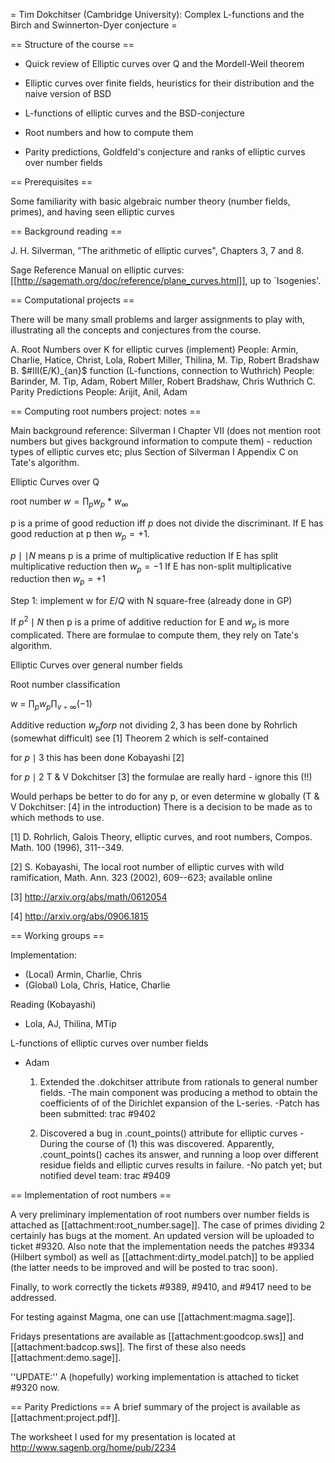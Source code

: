 = Tim Dokchitser (Cambridge University): Complex L-functions and the Birch and Swinnerton-Dyer conjecture =

== Structure of the course ==

 * Quick review of Elliptic curves over Q and the Mordell-Weil theorem

 * Elliptic curves over finite fields, heuristics for their distribution and the naive version of BSD

 * L-functions of elliptic curves and the BSD-conjecture

 * Root numbers and how to compute them

 * Parity predictions, Goldfeld's conjecture and ranks of elliptic curves over number fields

== Prerequisites ==

Some familiarity with basic algebraic number theory (number fields, primes), and having seen elliptic curves

== Background reading ==

J. H. Silverman, "The arithmetic of elliptic curves", Chapters 3, 7 and 8.

Sage Reference Manual on elliptic curves: [[http://sagemath.org/doc/reference/plane_curves.html]], up to `Isogenies'.

== Computational projects ==

There will be many small problems and larger assignments to play with, illustrating all the concepts and conjectures from the course.

A. Root Numbers over K for elliptic curves (implement) 
      People: Armin, Charlie, Hatice, Christ, Lola, Robert Miller, Thilina, M. Tip, Robert Bradshaw
B. $#III(E/K)_{an}$ function (L-functions, connection to Wuthrich)
      People: Barinder, M. Tip, Adam, Robert Miller, Robert Bradshaw, Chris Wuthrich
C. Parity Predictions
      People: Arijit, Anil, Adam

== Computing root numbers project: notes ==

Main background reference:
Silverman I Chapter VII (does not mention root numbers but gives background information to compute them) - reduction types of elliptic curves etc; plus Section of Silverman I Appendix C on Tate's algorithm. 

Elliptic Curves over Q

root number $w = \prod_p w_p$ * $w_\infty$

p is a prime of good reduction iff $p$ does not divide the discriminant.
If E has good reduction at p then $w_p = +1$. 

$p \mid \mid N$ means p is a prime of multiplicative reduction
If E has split multiplicative reduction then $w_p = -1$
If E has non-split multiplicative reduction then $w_p = +1$


Step 1: implement w for $E/Q$ with N square-free (already done in GP)

If $p^2\mid N$ then p is a prime of additive reduction for E and $w_p$ is more complicated. There are formulae to compute them, they rely on Tate's algorithm.

Elliptic Curves over general number fields

Root number classification

w = $\prod_p w_p \prod_{v\div \infty} (-1)$

Additive reduction
$w_p for p$ not dividing $2,3$ has been done by Rohrlich (somewhat difficult) see [1] Theorem 2 which is self-contained 

for $p \mid 3$ this has been done Kobayashi [2]

for $p \mid 2$ T & V Dokchitser [3] the formulae are really hard - ignore this (!!)

Would perhaps be better to do for any p, or even determine w globally (T & V Dokchitser: [4] in the introduction) 
There is a decision to be made as to which methods to use.

[1] D. Rohrlich, Galois Theory, elliptic curves, and root numbers,
Compos. Math. 100 (1996), 311--349.

[2] S. Kobayashi, The local root number of elliptic curves with wild
ramification, Math. Ann. 323 (2002), 609--623; available online

[3] http://arxiv.org/abs/math/0612054

[4] http://arxiv.org/abs/0906.1815

== Working groups ==

Implementation:
   * (Local) Armin, Charlie, Chris
   * (Global) Lola, Chris, Hatice, Charlie 

Reading (Kobayashi)
   * Lola, AJ, Thilina, MTip

L-functions of elliptic curves over number fields
   * Adam
        1. Extended the .dokchitser attribute from rationals to general number fields.
            -The main component was producing a method to obtain the coefficients of
             of the Dirichlet expansion of the L-series.
            -Patch has been submitted: trac #9402


        2. Discovered a bug in .count_points() attribute for elliptic curves
            -During the course of (1) this was discovered. Apparently, .count_points()
             caches its answer, and running a loop over different residue fields and 
             elliptic curves results in failure.
            -No patch yet; but notified devel team: trac #9409

== Implementation of root numbers ==

A very preliminary implementation of root numbers over number fields is attached
as [[attachment:root_number.sage]].  The case of primes dividing 2 certainly has
bugs at the moment.  An updated version will be uploaded to ticket #9320.  Also
note that the implementation needs the patches #9334 (Hilbert symbol) as well as
[[attachment:dirty_model.patch]] to be applied (the latter needs to be improved
and will be posted to trac soon).

Finally, to work correctly the tickets #9389, #9410, and #9417 need to be addressed.

For testing against Magma, one can use [[attachment:magma.sage]].

Fridays presentations are available as [[attachment:goodcop.sws]] and
[[attachment:badcop.sws]]. The first of these also needs [[attachment:demo.sage]].

''UPDATE:'' A (hopefully) working implementation is attached to ticket #9320 now.

== Parity Predictions ==
A brief summary of the project is available as [[attachment:project.pdf]].

The worksheet I used for my presentation is located at http://www.sagenb.org/home/pub/2234
